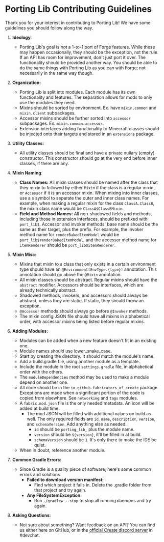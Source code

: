 # Porting Lib Contributing Guidelines
Thank you for your interest in contributing to Porting Lib! We have some guidelines you should follow along the way.

1. **Ideology**:
   - Porting Lib's goal is not a 1-to-1 port of Forge features. While these may happen occasionally, they should be
   the exception, not the rule. If an API has room for improvement, don't just port it over. The functionality
   should be provided another way. You should be able to do the same things with Porting Lib as you can with Forge; not
   necessarily in the same way though.

2. **Organization:**
    - Porting Lib is split into modules. Each module has its own functionality and features. The separation allows for
    mods to only use the modules they need.
    - Mixins should be sorted by environment. Ex. have `mixin.common` and `mixin.client` subpackages.
    - Accessor mixins should be further sorted into `accessor` subpackages. Ex. `mixin.common.accessor`.
    - Extension interfaces adding functionality to Minecraft classes should be injected onto their targets and stored
    in an `extensions` package.

3. **Utility Classes:**
    - All utility classes should be final and have a private nullary (empty) constructor. This constructor should go
   at the very end before inner classes, if there are any.

4. **Mixin Naming**:
    - **Class Names:**
   All mixin classes should be named after the class that they mixin to followed by either `Mixin` if the class is
   a regular mixin, or `Accessor` if it is an accessor mixin. When mixing into inner classes, use a `$` symbol to
   separate the outer and inner class names. For example, when making a regular mixin for the class `ClassA.ClassB`,
   the mixin class name would be `ClassA$ClassBMixin`.
    - **Field and Method Names:**
       All non-shadowed fields and methods, including those in extension interfaces, should be prefixed with
   `port_lib$`. Accessor and invoker methods' base name should be the same as their target, plus the prefix. For
   example, the invoker method name for `renderBakedItemModel` would be `port_lib$renderBakedItemModel`, and the
   accessor method name for `itemRenderer` should be `port_lib$itemRenderer`.

5. **Mixin Misc:**
    - Mixins that mixin to a class that only exists in a certain environment type should have an
   `@Environment(EnvType.{type})` annotation. This annotation should go above the `@Mixin` annotation.
    - All mixin classes should be abstract. Regular mixins should have the `abstract` modifier. Accessors should be
   interfaces, which are already technically abstract.
    - Shadowed methods, invokers, and accessors should always be abstract, unless they are static. If static, they
   should throw an exception.
    - `@Accessor` methods should always go before `@Invoker` methods.
    - The mixin config JSON file should have all mixins in alphabetical order, with accessor mixins being listed before
   regular mixins.

6. **Adding Modules:**
    - Modules can be added when a new feature doesn't fit in an existing one.
    - Module names should use lower_snake_case.
    - Start by creating the directory. It should match the module's name.
    - Add a build.gradle file, using another module as a template.
    - Include the module in the root `settings.gradle` file, in alphabetical order with the others.
    - The `moduleDependencies` method may be used to make a module depend on another one.
    - All code should be in the `io.github.fabricators_of_create` package. Exceptions are made when a significant
   portion of the code is copied from elsewhere. See `networking` and `tags` modules.
    - A `fabric.mod.json` file is the only needed metadata. An icon will be added at build time.
      - The mod JSON will be filled with additional values on build as well. The only required fields are
      `id`, `name`, `description`, `version`, and `schemaVersion`. Add anything else as needed.
        - `id` should be `porting_lib_` plus the module name.
        - `version` should be `${version}`, it'll be filled in at build.
        - `schemaVersion` should be `1`. It's only there to make the IDE be quiet.
    - When in doubt, reference another module.

7. **Common Gradle Errors:**
   - Since Gradle is a quality piece of software, here's some common errors and solutions.
     - **Failed to download version manifest:**
       - Find which project it fails in. Delete the .gradle folder from that project and try again.
     - **Any FileSystemException:**
       - Run `./gradlew --stop` to stop all running daemons and try again.

8. **Asking Questions:**
   - Not sure about something? Want feedback on an API? You can find us either here on GitHub, or in
   the [official Create discord server](https://discord.gg/hmaD7Se) in #devchat.
